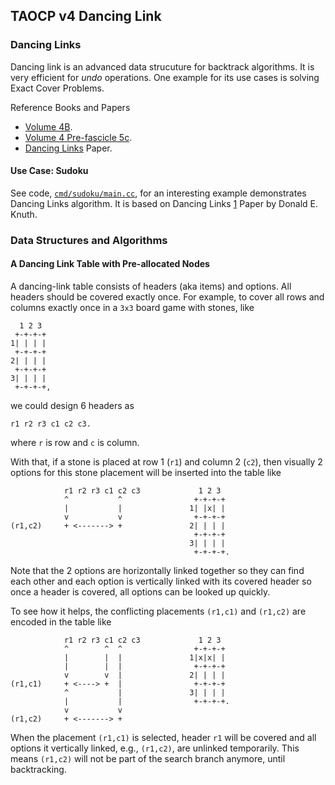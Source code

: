## TAOCP v4 Dancing Link

### Dancing Links

Dancing link is an advanced data strucuture for backtrack algorithms.  It is
very efficient for _undo_ operations. One example for its use cases is solving
Exact Cover Problems.

Reference Books and Papers
- [Volume 4B](https://www.amazon.com/Art-Computer-Programming-Combinatorial-Information/dp/0201038064).
- [Volume 4 Pre-fascicle 5c](https://www.amazon.com/Art-Computer-Programming-Fascicle-Preliminaries/dp/0134671791).
- [Dancing Links][1] Paper.

#### Use Case: Sudoku

See code, [`cmd/sudoku/main.cc`](cmd/sudoku/main.cc), for an interesting example
demonstrates Dancing Links algorithm. It is based on Dancing Links [1] Paper by
Donald E. Knuth.

[1]: https://arxiv.org/pdf/cs/0011047.pdf

### Data Structures and Algorithms

#### A Dancing Link Table with Pre-allocated Nodes

A dancing-link table consists of headers (aka items) and options.  All headers
should be covered exactly once. For example, to cover all rows and columns
exactly once in a `3x3` board game with stones, like
```
  1 2 3
 +-+-+-+
1| | | |
 +-+-+-+
2| | | |
 +-+-+-+
3| | | |
 +-+-+-+,
```
we could design 6 headers as
```
r1 r2 r3 c1 c2 c3.
```
where `r` is row and `c` is column.

With that, if a stone is placed at row 1 (`r1`) and column 2 (`c2`), then
visually 2 options for this stone placement will be inserted into the table like
```
            r1 r2 r3 c1 c2 c3             1 2 3
            ^           ^                +-+-+-+
            |           |               1| |x| |
            v           v                +-+-+-+
(r1,c2)     + <-------> +               2| | | |
                                         +-+-+-+
                                        3| | | |
                                         +-+-+-+.
```
Note that the 2 options are horizontally linked together so they can find each
other and each option is vertically linked with its covered header so once a
header is covered, all options can be looked up quickly.

To see how it helps, the conflicting placements `(r1,c1)` and `(r1,c2)` are
encoded in the table like
```
            r1 r2 r3 c1 c2 c3             1 2 3
            ^        ^  ^                +-+-+-+
            |        |  |               1|x|x| |
            |        |  |                +-+-+-+
            v        v  |               2| | | |
(r1,c1)     + <----> +  |                +-+-+-+
            ^           |               3| | | |
            |           |                +-+-+-+.
            v           v
(r1,c2)     + <-------> +
```
When the placement `(r1,c1)` is selected, header `r1` will be covered and all
options it vertically linked, e.g., `(r1,c2)`, are unlinked temporarily. This
means `(r1,c2)` will not be part of the search branch anymore, until
backtracking.

